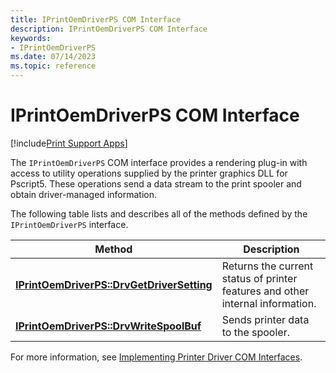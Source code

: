 ```yaml
---
title: IPrintOemDriverPS COM Interface
description: IPrintOemDriverPS COM Interface
keywords:
- IPrintOemDriverPS
ms.date: 07/14/2023
ms.topic: reference
---
```


# IPrintOemDriverPS COM Interface

[!include[Print Support Apps](../includes/print-support-apps.md)]

The `IPrintOemDriverPS` COM interface provides a rendering plug-in with access to utility operations supplied by the printer graphics DLL for Pscript5. These operations send a data stream to the print spooler and obtain driver-managed information.

The following table lists and describes all of the methods defined by the `IPrintOemDriverPS` interface.

| Method | Description |
|--|--|
| [**IPrintOemDriverPS::DrvGetDriverSetting**](/windows-hardware/drivers/ddi/prcomoem/nf-prcomoem-iprintoemdriverps-drvgetdriversetting) | Returns the current status of printer features and other internal information. |
| [**IPrintOemDriverPS::DrvWriteSpoolBuf**](/windows-hardware/drivers/ddi/prcomoem/nf-prcomoem-iprintoemdriverps-drvwritespoolbuf) | Sends printer data to the spooler. |

For more information, see [Implementing Printer Driver COM Interfaces](implementing-printer-driver-com-interfaces.md).
